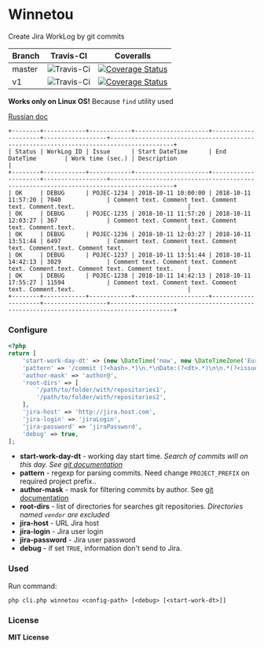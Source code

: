# Winnetou 

Create Jira WorkLog by git commits

Branch | Travis-CI                                                             | Coveralls
------ | ----------------------------------------------------------------------|----------
master | ![Travis-Ci](https://travis-ci.org/iPrior/winnetou.svg?branch=master) | [![Coverage Status](https://coveralls.io/repos/github/iPrior/winnetou/badge.svg?branch=master)](https://coveralls.io/github/iPrior/winnetou?master)
v1     | ![Travis-Ci](https://travis-ci.org/iPrior/winnetou.svg?branch=v1)     | [![Coverage Status](https://coveralls.io/repos/github/iPrior/winnetou/badge.svg?branch=v1)](https://coveralls.io/github/iPrior/winnetou?branch=v1)

**Works only on Linux OS!** Because `find` utility used

[Russian doc](./ru-readme.md)

```text
+--------+------------+------------+---------------------+---------------------+------------------+----------------------------------------------------------------------------------------+
| Status | WorkLog ID | Issue      | Start DateTime      | End DateTime        | Work time (sec.) | Description                                                                            |
+--------+------------+------------+---------------------+---------------------+------------------+----------------------------------------------------------------------------------------+
| OK     | DEBUG      | POJEC-1234 | 2018-10-11 10:00:00 | 2018-10-11 11:57:20 | 7040             | Comment text. Comment text. Comment text. Comment.text.                                |
| OK     | DEBUG      | POJEC-1235 | 2018-10-11 11:57:20 | 2018-10-11 12:03:27 | 367              | Comment text. Comment text. Comment text. Comment.text.                                |
| OK     | DEBUG      | POJEC-1236 | 2018-10-11 12:03:27 | 2018-10-11 13:51:44 | 6497             | Comment text. Comment text. Comment text. Comment.text. Comment text.                  |
| OK     | DEBUG      | POJEC-1237 | 2018-10-11 13:51:44 | 2018-10-11 14:42:13 | 3029             | Comment text. Comment text. Comment text. Comment.text. Comment text. Comment text.    |
| OK     | DEBUG      | POJEC-1238 | 2018-10-11 14:42:13 | 2018-10-11 17:55:27 | 11594            | Comment text. Comment text. Comment text. Comment.text.                                |
+--------+------------+------------+---------------------+---------------------+------------------+----------------------------------------------------------------------------------------+

```

### Configure

```php
<?php
return [
    'start-work-day-dt' => (new \DateTime('now', new \DateTimeZone('Europe/Moscow')))->setTime(10, 0, 0),
    'pattern' => '/commit (?<hash>.*)\n.*\nDate:(?<dt>.*)\n\n.*(?<issue>PROJECT_PREFIX-\d{1,}) (?<comment>.*)\n/mu',
    'author-mask' => 'author@',
    'root-dirs' => [
        '/path/to/folder/with/repositories1',
        '/path/to/folder/with/repositories2',
    ],
    'jira-host' => 'http://jira.host.com',
    'jira-login' => 'jiraLogin',
    'jira-password' => 'jiraPassword',
    'debug' => true,
];
```

* **start-work-day-dt** - working day start time. *Search of commits will on this day. See [git documentation](https://git-scm.com/docs/git-log#git-log---afterltdategt)*
* **pattern** - regexp for parsing commits. Need change  `PROJECT_PREFIX` on required project prefix..
* **author-mask** - mask for filtering commits by author. See [git documentation](https://git-scm.com/docs/git-log#git-log---authorltpatterngt)
* **root-dirs** - list of directories for searches git repositories. *Directories named `vendor` are excluded*
* **jira-host** - URL Jira host
* **jira-login** - Jira user login
* **jira-password** - Jira user password
* **debug** - if set `TRUE`, information don't send to Jira.

### Used

Run command:

`php cli.php winnetou <config-path> [<debug> [<start-work-dt>]]`


### License

**MIT License**
